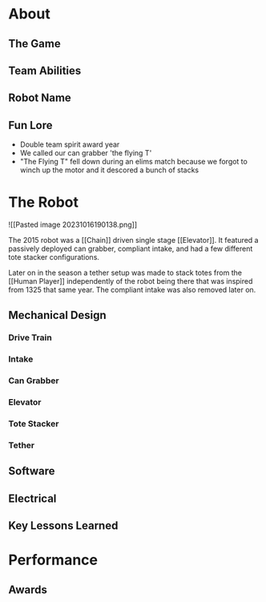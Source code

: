 # About

## The Game

## Team Abilities

## Robot Name

## Fun Lore

- Double team spirit award year
- We called our can grabber 'the flying T'
- "The Flying T" fell down during an elims match because we forgot to winch up the motor and it descored a bunch of stacks
# The Robot

![[Pasted image 20231016190138.png]]

The 2015 robot was a [[Chain]] driven single stage [[Elevator]]. It featured a passively deployed can grabber, compliant intake, and had a few different tote stacker configurations.

Later on in the season a tether setup was made to stack totes from the [[Human Player]] independently of the robot being there that was inspired from 1325 that same year. The compliant intake was also removed later on.
## Mechanical Design

### Drive Train

### Intake

### Can Grabber

### Elevator

### Tote Stacker

### Tether

## Software

## Electrical

## Key Lessons Learned

# Performance

## Awards
